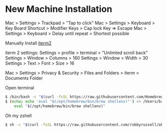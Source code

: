 # New Machine Installation

Mac > Settings > Trackpad > "Tap to click"
Mac > Settings > Keyboard > Key Board Shortcut > Modifier Keys > Cap lock Key => Escape
Mac > Settings > Keyboard > Delay until repeat > Shortest possible

Manually Install [iterm2](https://iterm2.com/)

iterm 2 settings:
Settings > profile > terminal > "Unlimted scroll back"
Settings > Window > Columns > 160
Settings > Window > Width > 30
Settings > Text > Font > Size > 16

Mac > Settings > Privacy & Security > Files and Folders > iterm > Documents Folder



Open terminal
```bash
$ /bin/bash -c "$(curl -fsSL https://raw.githubusercontent.com/Homebrew/install/HEAD/install.sh)"
$ (echo; echo 'eval "$(/opt/homebrew/bin/brew shellenv)"') >> /Users/bryantran/.zprofile
    eval "$(/opt/homebrew/bin/brew shellenv)"
```

Oh my zshell
```bash
$ sh -c "$(curl -fsSL https://raw.githubusercontent.com/robbyrussell/oh-my-zsh/master/tools/install.sh)"
```

